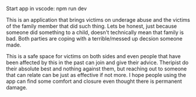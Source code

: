 Start app in vscode: npm run dev

This is an application that brings victims on underage abuse and the victims of the family member that did such thing. Lets be honest, just because someone did something to a child, doesn't technically mean that family is bad. Both parties are coping with a terrible/messed up decsion someone made. 

This is a safe space for victims on both sides and even people that have been affected by this in the past can join and give their advice. Theripist do their absolute best and nothing against them, but reaching out to someone that can relate can be just as effective if not more. I hope people using the app can find some comfort and closure even thought there is permanent damage.